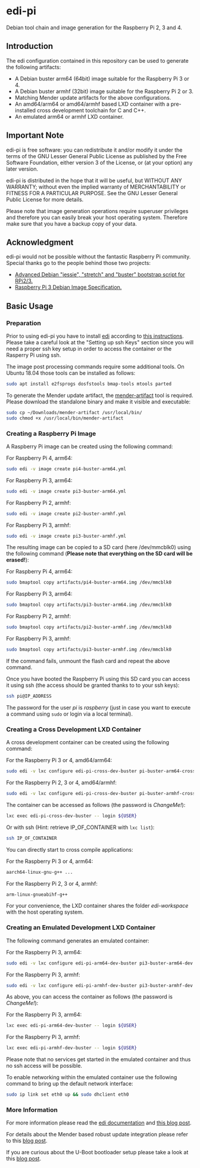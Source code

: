 # edi-pi

Debian tool chain and image generation for the Raspberry Pi 2, 3 and 4.

## Introduction

The edi configuration contained in this repository can be used to
generate the following artifacts:

* A Debian buster arm64 (64bit) image suitable for the Raspberry Pi 3 or 4.
* A Debian buster armhf (32bit) image suitable for the Raspberry Pi 2 or 3.
* Matching Mender update artifacts for the above configurations.
* An amd64/arm64 or amd64/armhf based LXD container with a pre-installed
cross development toolchain for C and C++.
* An emulated arm64 or armhf LXD container.

## Important Note

edi-pi is free software: you can redistribute it and/or modify
it under the terms of the GNU Lesser General Public License as published by
the Free Software Foundation, either version 3 of the License, or
(at your option) any later version.

edi-pi is distributed in the hope that it will be useful,
but WITHOUT ANY WARRANTY; without even the implied warranty of
MERCHANTABILITY or FITNESS FOR A PARTICULAR PURPOSE.  See the
GNU Lesser General Public License for more details.

Please note that image generation operations require superuser privileges
and therefore you can easily break your host operating system. Therefore
make sure that you have a backup copy of your data.

## Acknowledgment

edi-pi would not be possible without the fantastic Raspberry Pi community.
Special thanks go to the people behind those two projects:

* [Advanced Debian "jessie", "stretch" and "buster" bootstrap script for RPi2/3.](https://github.com/drtyhlpr/rpi23-gen-image)
* [Raspberry Pi 3 Debian Image Specification.](https://github.com/Debian/raspi3-image-spec)


## Basic Usage

### Preparation

Prior to using edi-pi you have to install [edi](https://www.get-edi.io)
according to
[this instructions](https://docs.get-edi.io/en/latest/getting_started.html).
Please take a careful look at the "Setting up ssh Keys" section since you
will need a proper ssh key setup in order to access the container or
the Rasperry Pi using ssh.

The image post processing commands require some additional tools. On
Ubuntu 18.04 those tools can be installed as follows:

``` bash
sudo apt install e2fsprogs dosfstools bmap-tools mtools parted
```

To generate the Mender update artifact, the [mender-artifact](https://docs.mender.io/2.2/downloads)
tool is required. Please download the standalone binary and make it visible and executable:

``` bash
sudo cp ~/Downloads/mender-artifact /usr/local/bin/
sudo chmod +x /usr/local/bin/mender-artifact
```

### Creating a Raspberry Pi Image

A Raspberry Pi image can be created using the following command:

For Raspberry Pi 4, arm64:

``` bash
sudo edi -v image create pi4-buster-arm64.yml
```

For Raspberry Pi 3, arm64:

``` bash
sudo edi -v image create pi3-buster-arm64.yml
```

For Raspberry Pi 2, armhf:

``` bash
sudo edi -v image create pi2-buster-armhf.yml
```

For Raspberry Pi 3, armhf:

``` bash
sudo edi -v image create pi3-buster-armhf.yml
```

The resulting image can be copied to a SD card (here /dev/mmcblk0)
using the following command
(**Please note that everything on the SD card will be erased!**):

For Raspberry Pi 4, arm64:

``` bash
sudo bmaptool copy artifacts/pi4-buster-arm64.img /dev/mmcblk0
```

For Raspberry Pi 3, arm64:

``` bash
sudo bmaptool copy artifacts/pi3-buster-arm64.img /dev/mmcblk0
```

For Raspberry Pi 2, armhf:

``` bash
sudo bmaptool copy artifacts/pi2-buster-armhf.img /dev/mmcblk0
```

For Raspberry Pi 3, armhf:

``` bash
sudo bmaptool copy artifacts/pi3-buster-armhf.img /dev/mmcblk0
```

If the command fails, unmount the flash card and repeat the above command.

Once you have booted the Raspberry Pi using this SD card you can
access it using ssh (the access should be granted thanks to to your
ssh keys):

``` bash
ssh pi@IP_ADDRESS
```

The password for the user _pi_ is _raspberry_ (just in case you want to
execute a command using `sudo` or login via a local terminal).

### Creating a Cross Development LXD Container

A cross development container can be created using the
following command:

For the Raspberry Pi 3 or 4, amd64/arm64:

``` bash
sudo edi -v lxc configure edi-pi-cross-dev-buster pi-buster-arm64-cross-dev.yml
```

For the Raspberry Pi 2, 3 or 4, amd64/armhf:

``` bash
sudo edi -v lxc configure edi-pi-cross-dev-buster pi-buster-armhf-cross-dev.yml
```

The container can be accessed as follows (the password is _ChangeMe!_):

``` bash
lxc exec edi-pi-cross-dev-buster -- login ${USER}
```

Or with ssh (Hint: retrieve IP_OF_CONTAINER with `lxc list`):

``` bash
ssh IP_OF_CONTAINER
```

You can directly start to cross compile applications:


For the Raspberry Pi 3 or 4, arm64:

``` bash
aarch64-linux-gnu-g++ ...
```

For the Raspberry Pi 2, 3 or 4, armhf:

``` bash
arm-linux-gnueabihf-g++
```

For your convenience, the LXD container shares the folder _edi-workspace_
with the host operating system.

### Creating an Emulated Development LXD Container

The following command generates an emulated container:

For the Raspberry Pi 3, arm64:

``` bash
sudo edi -v lxc configure edi-pi-arm64-dev-buster pi3-buster-arm64-dev.yml
```

For the Raspberry Pi 3, armhf:

``` bash
sudo edi -v lxc configure edi-pi-armhf-dev-buster pi3-buster-armhf-dev.yml
```

As above, you can access the container as follows (the password is _ChangeMe!_):

For the Raspberry Pi 3, arm64:

``` bash
lxc exec edi-pi-arm64-dev-buster -- login ${USER}
```

For the Raspberry Pi 3, armhf:

``` bash
lxc exec edi-pi-armhf-dev-buster -- login ${USER}
```

Please note that no services get started in the emulated container and thus
no ssh access will be possible.

To enable networking within the emulated container use the following command
to bring up the default network interface:

``` bash
sudo ip link set eth0 up && sudo dhclient eth0
```

### More Information

For more information please read the [edi documentation](https://docs.get-edi.io) and 
[this blog post](https://www.get-edi.io/A-new-Approach-to-Operating-System-Image-Generation/).

For details about the Mender based robust update integration please refer to this
[blog post](https://www.get-edi.io/Updating-a-Debian-Based-IoT-Fleet/).

If you are curious about the U-Boot bootloader setup please take a look at this
[blog post](https://www.get-edi.io/Booting-Debian-with-U-Boot/).
